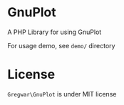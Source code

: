 GnuPlot
=======

A PHP Library for using GnuPlot

For usage demo, see `demo/` directory

License
=======

`Gregwar\GnuPlot` is under MIT license

